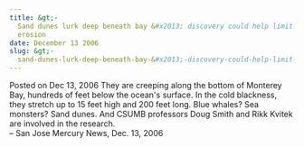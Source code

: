 ```yaml
---
title: &gt;-
  Sand dunes lurk deep beneath bay &#x2013; discovery could help limit beach
  erosion
date: December 13 2006
slug: &gt;-
  sand-dunes-lurk-deep-beneath-bay-&#x2013;-discovery-could-help-limit-beach-erosion
---
```





<span class="date">Posted on Dec 13, 2006    </span>
They are creeping along the bottom of Monterey Bay, hundreds of
feet below the ocean&apos;s surface. In the cold blackness, they stretch
up to 15 feet high and 200 feet long. Blue whales? Sea monsters?
Sand dunes. And CSUMB professors Doug Smith and Rikk Kvitek are
involved in the research.<br>
&#x2013; San Jose Mercury News, Dec. 13, 2006<br/></br>




